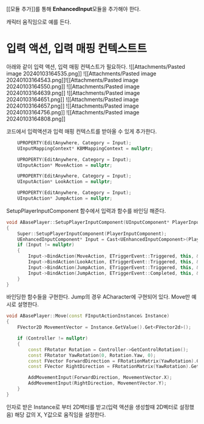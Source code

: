 [[모듈 추가]]를 통해 **EnhancedInput**모듈을 추가해야 한다.

캐릭터 움직임으로 예를 든다.
# 입력 액션, 입력 매핑 컨텍스트트
아래와 같이 입력 액션, 입력 매핑 컨텍스트가 필요하다.
![[Attachments/Pasted image 20240103164535.png]]
![[Attachments/Pasted image 20240103164543.png]]![[Attachments/Pasted image 20240103164550.png]]
![[Attachments/Pasted image 20240103164639.png]]
![[Attachments/Pasted image 20240103164651.png]]
![[Attachments/Pasted image 20240103164657.png]]
![[Attachments/Pasted image 20240103164756.png]]
![[Attachments/Pasted image 20240103164808.png]]

코드에서 입력액션과 입력 매핑 컨텍스트를 받아올 수 있게 추가한다.
```cpp
	UPROPERTY(EditAnywhere, Category = Input);
	UInputMappingContext* KBMMappingContext = nullptr;

	UPROPERTY(EditAnywhere, Category = Input);
	UInputAction* MoveAction = nullptr;

	UPROPERTY(EditAnywhere, Category = Input);
	UInputAction* LookAction = nullptr;

	UPROPERTY(EditAnywhere, Category = Input);
	UInputAction* JumpAction = nullptr;
```

SetupPlayerInputComponent 함수에서 입력과 함수를 바인딩 해준다.
```cpp
void ABasePlayer::SetupPlayerInputComponent(UInputComponent* PlayerInputComponent)
{
	Super::SetupPlayerInputComponent(PlayerInputComponent);
	UEnhancedInputComponent* Input = Cast<UEnhancedInputComponent>(PlayerInputComponent);
	if (Input != nullptr)
	{
		Input->BindAction(MoveAction, ETriggerEvent::Triggered, this, &ABasePlayer::Move);
		Input->BindAction(LookAction, ETriggerEvent::Triggered, this, &ABasePlayer::Look);
		Input->BindAction(JumpAction, ETriggerEvent::Triggered, this, &ACharacter::Jump);
		Input->BindAction(JumpAction, ETriggerEvent::Completed, this, &ACharacter::StopJumping);
	}
}
```

바인딩한 함수들을 구현한다. Jump의 경우 ACharacter에 구현되어 있다. Move만 예시로 설명한다.
```cpp
void ABasePlayer::Move(const FInputActionInstance& Instance)
{
	FVector2D MovementVector = Instance.GetValue().Get<FVector2d>();

	if (Controller != nullptr)
	{
		const FRotator Rotation = Controller->GetControlRotation();
		const FRotator YawRotation(0, Rotation.Yaw, 0);
		const FVector ForwardDirection = FRotationMatrix(YawRotation).GetUnitAxis(EAxis::X);
		const FVector RightDirection = FRotationMatrix(YawRotation).GetUnitAxis(EAxis::Y);

		AddMovementInput(ForwardDirection, MovementVector.X);
		AddMovementInput(RightDirection, MovementVector.Y);
	}
}
```
인자로 받은 Instance로 부터 2D벡터를 받고(입력 액션을 생성할때 2D벡터로 설정했음) 해당 값의 X, Y값으로 움직임을 설정한다.